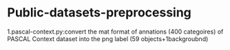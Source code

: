 # Public-datasets-preprocessing
1.pascal-context.py:convert the mat format of annations (400 categoires) of PASCAL Context dataset into the png label (59 objects+1backgroubnd)
